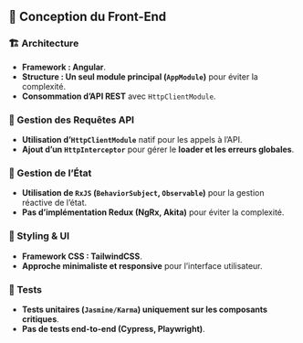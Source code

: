 ## 🎨 Conception du Front-End  

### 🏗️ Architecture  
- **Framework : Angular**.  
- **Structure : Un seul module principal (`AppModule`)** pour éviter la complexité.  
- **Consommation d’API REST** avec `HttpClientModule`.  

### 🔄 Gestion des Requêtes API  
- **Utilisation d’`HttpClientModule`** natif pour les appels à l’API.  
- **Ajout d’un `HttpInterceptor`** pour gérer le **loader et les erreurs globales**.  

### 🔧 Gestion de l’État  
- **Utilisation de `RxJS` (`BehaviorSubject`, `Observable`)** pour la gestion réactive de l’état.  
- **Pas d’implémentation Redux (NgRx, Akita)** pour éviter la complexité.  

### 🎨 Styling & UI  
- **Framework CSS : TailwindCSS**.  
- **Approche minimaliste et responsive** pour l’interface utilisateur.  

### 🧪 Tests  
- **Tests unitaires (`Jasmine/Karma`) uniquement sur les composants critiques**.  
- **Pas de tests end-to-end (Cypress, Playwright)**.  
